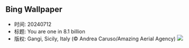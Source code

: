 ## Bing Wallpaper
- 时间: 20240712
- 标题: You are one in 8.1 billion
- 版权: Gangi, Sicily, Italy (© Andrea Caruso/Amazing Aerial Agency)
![](https://cn.bing.com/th?id=OHR.GangiSicily_EN-US5325083744_UHD.jpg&rf=LaDigue_UHD.jpg&pid=hp&w=3840&h=2160&rs=1&c=4)

